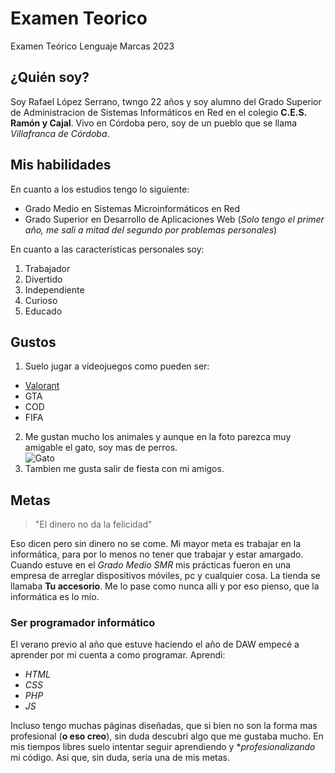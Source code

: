 # Examen Teorico
Examen Teórico Lenguaje Marcas 2023

## ¿Quién soy?  
Soy Rafael López Serrano, twngo 22 años y soy alumno del Grado Superior de Administracion de Sistemas Informáticos en Red en el colegio **C.E.S. Ramón y Cajal**. Vivo en Córdoba pero, soy de un pueblo que se llama _Villafranca de Córdoba_.

## Mis habilidades
En cuanto a los estudios tengo lo siguiente:
* Grado Medio en Sistemas Microinformáticos en Red 
* Grado Superior en Desarrollo de Aplicaciones Web (_Solo tengo el primer año, me sali a mitad del segundo por problemas personales_)


En cuanto a las características personales soy:
1. Trabajador
2. Divertido
3. Independiente
4. Curioso
5. Educado

## Gustos

1. Suelo jugar a videojuegos como pueden ser:
* [Valorant](www.playvalorant.com)
* GTA
* COD
* FIFA

2. Me gustan mucho los animales y aunque en la foto parezca muy amigable el gato, soy mas de perros.  
   ![Gato](http://icons.iconarchive.com/icons/google/noto-emoji-animals-nature/256/22221-cat-icon.png)
3. Tambien me gusta salir de fiesta con mi amigos.

## Metas

> "El dinero no da la felicidad"

Eso dicen pero sin dinero no se come. Mi mayor meta es trabajar en la informática, para por lo menos no tener que trabajar y estar amargado.
Cuando estuve en el _Grado Medio SMR_ mis prácticas fueron en una empresa de arreglar dispositivos móviles, pc y cualquier cosa. La tienda se llamaba **Tu accesorio**. Me lo pase como nunca alli y por eso pienso, que la informática es lo mío. 

### Ser programador informático
El verano previo al año que estuve haciendo el año de DAW empecé a aprender por mi cuenta a como programar. Aprendi:
* _HTML_
* _CSS_
* _PHP_
* _JS_

Incluso tengo muchas páginas diseñadas, que si bien no son la forma mas profesional (**o eso creo**), sin duda descubri algo que me gustaba mucho. En mis tiempos libres suelo intentar seguir aprendiendo y **profesionalizando* mi código. Asi que, sin duda, seria una de mis metas.

